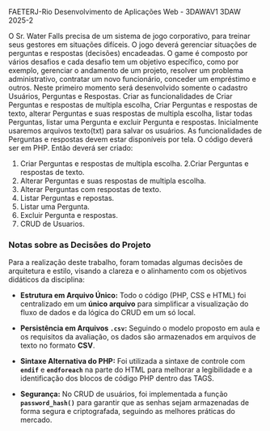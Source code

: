 FAETERJ-Rio
Desenvolvimento de Aplicações Web - 3DAWAV1 3DAW 2025-2

O Sr. Water Falls precisa de um sistema de jogo corporativo, para treinar seus gestores em situações difíceis. O jogo deverá gerenciar situações de perguntas e respostas (decisões) encadeadas.
O game é composto por vários desafios e cada desafio tem um objetivo específico, como por exemplo, gerenciar o andamento de um projeto, resolver um problema administrativo, contratar um novo funcionário, conceder um empréstimo e outros.
Neste primeiro momento será desenvolvido somente o cadastro Usuários, Perguntas e Respostas.
Criar as funcionalidades de Criar Perguntas e respostas de multipla escolha, Criar Perguntas e respostas de texto,  alterar Perguntas e suas respostas de multipla escolha, listar todas Perguntas, listar uma Pergunta e excluir Pergunta e respostas.
Inicialmente usaremos arquivos texto(txt) para salvar os usuários.
As funcionalidades de Perguntas e respostas devem estar disponíveis por tela.
O código deverá ser em PHP.
Então deverá ser criado:

1. Criar Perguntas e respostas de multipla escolha.
2.Criar Perguntas e respostas de texto.
3. Alterar Perguntas e suas respostas de multipla escolha.
4. Alterar Perguntas com respostas de texto.
5. Listar Perguntas e repostas.
6. Listar uma Pergunta.
7. Excluir Pergunta e respostas.
8. CRUD de Usuarios.


### Notas sobre as Decisões do Projeto

Para a realização deste trabalho, foram tomadas algumas decisões de arquitetura e estilo, visando a clareza e o alinhamento com os objetivos didáticos da disciplina:

* **Estrutura em Arquivo Único:** Todo o código (PHP, CSS e HTML) foi centralizado em um **único arquivo** para simplificar a visualização do fluxo de dados e da lógica do CRUD em um só local.

* **Persistência em Arquivos `.csv`:** Seguindo o modelo proposto em aula e os requisitos da avaliação, os dados são armazenados em arquivos de texto no formato **CSV**.

* **Sintaxe Alternativa do PHP:** Foi utilizada a sintaxe de controle com **`endif`** e **`endforeach`** na parte do HTML para melhorar a legibilidade e a identificação dos blocos de código PHP dentro das TAGS.

* **Segurança:** No CRUD de usuários, foi implementada a função **`password_hash()`** para garantir que as senhas sejam armazenadas de forma segura e criptografada, seguindo as melhores práticas do mercado.

